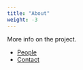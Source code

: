 ```yaml
---
title: "About"
weight: -3
---
```


More info on the project.

- [People](notes/people.md)
- [Contact](notes/contact.md)
